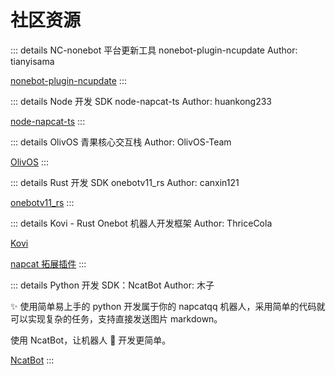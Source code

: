 # 社区资源

::: details NC-nonebot 平台更新工具 nonebot-plugin-ncupdate
Author: tianyisama

[nonebot-plugin-ncupdate](https://github.com/tianyisama/nonebot-plugin-ncupdate)
:::

::: details Node 开发 SDK node-napcat-ts
Author: huankong233

[node-napcat-ts](https://github.com/HkTeamX/node-napcat-ts)
:::

::: details OlivOS 青果核心交互栈
Author: OlivOS-Team

[OlivOS](https://github.com/OlivOS-Team/OlivOS)
:::

::: details Rust 开发 SDK onebotv11_rs
Author: canxin121

[onebotv11_rs](https://github.com/canxin121/onebotv11_rs)
:::

::: details Kovi - Rust Onebot 机器人开发框架
Author: ThriceCola

[Kovi](https://github.com/ThriceCola/Kovi)

[napcat 拓展插件](https://crates.io/crates/kovi-plugin-expand-napcat)
:::

::: details Python 开发 SDK：NcatBot
Author: 木子

✨ 使用简单易上手的 python 开发属于你的 napcatqq 机器人，采用简单的代码就可以实现复杂的任务，支持直接发送图片 markdown。

使用 NcatBot，让机器人 🤖 开发更简单。

[NcatBot](https://github.com/liyihao1110/NcatBot)
:::
